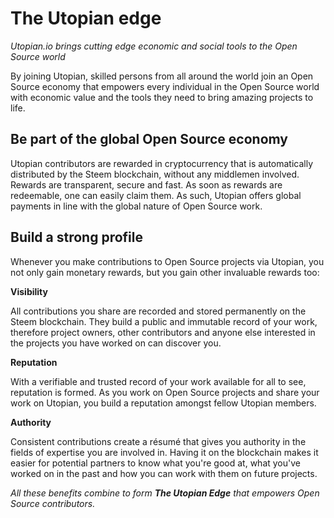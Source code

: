 # The Utopian edge

*Utopian.io brings cutting edge economic and social tools to the Open Source world*

By joining Utopian, skilled persons from all around the world join an Open Source economy that empowers every individual in the Open Source world with economic value and the tools they need to bring amazing projects to life.

## Be part of the global Open Source economy

Utopian contributors are rewarded in cryptocurrency that is automatically distributed by the Steem blockchain, without any middlemen involved. Rewards are transparent, secure and fast. As soon as rewards are redeemable, one can easily claim them. As such, Utopian offers global payments in line with the global nature of Open Source work.

## Build a strong profile

Whenever you make contributions to Open Source projects via Utopian, you not only gain monetary rewards, but you gain other invaluable rewards too:

**Visibility**

All contributions you share are recorded and stored permanently on the Steem blockchain. They build a public and immutable record of your work, therefore project owners, other contributors and anyone else interested in the projects you have worked on can discover you.

**Reputation**

With a verifiable and trusted record of your work available for all to see, reputation is formed. As you work on Open Source projects and share your work on Utopian, you build a reputation amongst fellow Utopian members.


**Authority**

Consistent contributions create a résumé that gives you authority in the fields of expertise you are involved in. Having it on the blockchain makes it easier for potential partners to know what you're good at, what you've worked on in the past and how you can work with them on future projects.

*All these benefits combine to form **The Utopian Edge** that empowers Open Source contributors.*
